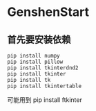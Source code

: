 # GenshenStart
## 首先要安装依赖
    pip install numpy
    pip install pillow
    pip install tkinterdnd2
    pip install tkinter
    pip install tk
    pip install tkintertable 
可能用到 
    pip install ftkinter
